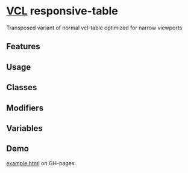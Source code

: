 # [VCL](https://github.com/vcl/doc) responsive-table

Transposed variant of normal vcl-table optimized for narrow viewports

## Features

## Usage

## Classes

## Modifiers

## Variables

## Demo

[example.html](/demo/example.html) on GH-pages.
